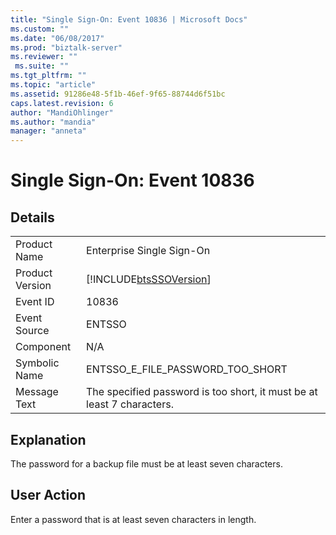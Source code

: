 ```yaml
---
title: "Single Sign-On: Event 10836 | Microsoft Docs"
ms.custom: ""
ms.date: "06/08/2017"
ms.prod: "biztalk-server"
ms.reviewer: ""
 ms.suite: ""
ms.tgt_pltfrm: ""
ms.topic: "article"
ms.assetid: 91286e48-5f1b-46ef-9f65-88744d6f51bc
caps.latest.revision: 6
author: "MandiOhlinger"
ms.author: "mandia"
manager: "anneta"
---
```

# Single Sign-On: Event 10836
## Details  
  
|||  
|-|-|  
|Product Name|Enterprise Single Sign-On|  
|Product Version|[!INCLUDE[btsSSOVersion](../includes/btsssoversion-md.md)]|  
|Event ID|10836|  
|Event Source|ENTSSO|  
|Component|N/A|  
|Symbolic Name|ENTSSO_E_FILE_PASSWORD_TOO_SHORT|  
|Message Text|The specified password is too short, it must be at least 7 characters.|  
  
## Explanation  
 The password for a backup file must be at least seven characters.  
  
## User Action  
 Enter a password that is at least seven characters in length.